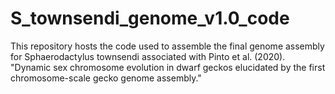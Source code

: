 # S_townsendi_genome_v1.0_code

This repository hosts the code used to assemble the final genome assembly for Sphaerodactylus townsendi associated with 
Pinto et al. (2020). "Dynamic sex chromosome evolution in dwarf geckos elucidated by the first chromosome-scale gecko genome assembly."
